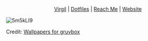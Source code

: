 <p align="center">
  <a href="https://github.com/kaizen-solutions/virgil" target="_blank">Virgil</a> | <a href="https://github.com/sagoez/.dotfiles" target="_blank">Dotfiles</a> | <a href="mailto:contact@samuelgomez.co?subject=[GitHub]" target="_blank">Reach Me</a> | <a href="https://sagoez.com" target="_blank">Website</a>
</p>

![5m5kLI9](https://github.com/user-attachments/assets/93faf36d-3a8c-42da-a02d-32fea1f19358)

Credit: [Wallpapers for gruvbox](https://gruvbox-wallpapers.pages.dev/minimalistic)
